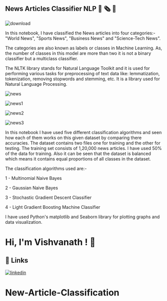 ## News Articles Classifier NLP 📰 🗞️ 📰


![download](https://user-images.githubusercontent.com/63738852/165578369-d2b9c803-f885-464b-a815-6e92b5ee06d4.png)


In this notebook, I have classified the News articles into four categories:- "World News", "Sports News", "Business News" and "Science-Tech News". 

The categories are also known as labels or classes in Machine Learning.
As, the number of classes in this model are more than two it is not a binary classifier but a multiclass classifier.

The NLTK library stands for Natural Language Toolkit and it is used for performing various tasks for preprocessing of text data like: lemmatization, tokenization, removing stopwords and stemming, etc.
It is a library used for Natural Language Processing.


![news](https://user-images.githubusercontent.com/63738852/169494284-5f7e0b34-1170-4d2c-9b18-d3970b9fbd57.png)



![news1](https://user-images.githubusercontent.com/63738852/169494317-b109d572-2f5e-44ea-9e4a-3e0b226dcf2a.png)




![news2](https://user-images.githubusercontent.com/63738852/169494338-c80eb00f-ba6b-491e-acb2-5b65db27c8a0.png)



![news3](https://user-images.githubusercontent.com/63738852/169494363-d8988384-afc3-4d75-bf8b-9ab540881e0e.png)








In this notebook I have used five different classification algorithms and seen how each of them works on this given dataset by comparing there accuracies. The dataset contains two files one for training and the other for testing. The training set consists of 1,20,000 news articles. I have used 50% of the data for training. Also it can be seen that the dataset is balanced which means it contains equal proportions of all classes in the dataset.

The classification algorithms used are:-


1 - Multinomial Naive Bayes

2 - Gaussian Naive Bayes

3 - Stochastic Gradient Descent Classifier

4 - Light Gradient Boosting Machine Classifier


I have used Python's matplotlib and Seaborn library for plotting graphs and data visualization.



# Hi, I'm Vishvanath ! 👋


## 🔗 Links
[![linkedin](https://img.shields.io/badge/linkedin-0A66C2?style=for-the-badge&logo=linkedin&logoColor=white)](https://www.linkedin.com/in/vishvanath-metkari-586617197/)
# New-Article-Classification
